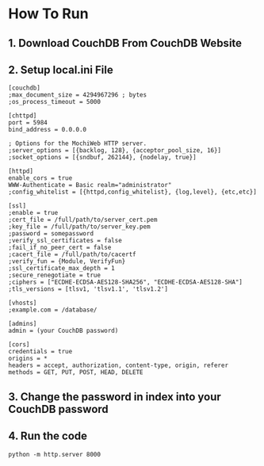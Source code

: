 # How To Run
## 1. Download CouchDB From CouchDB Website
## 2. Setup local.ini File
``` 
[couchdb]
;max_document_size = 4294967296 ; bytes
;os_process_timeout = 5000

[chttpd]
port = 5984
bind_address = 0.0.0.0

; Options for the MochiWeb HTTP server.
;server_options = [{backlog, 128}, {acceptor_pool_size, 16}]
;socket_options = [{sndbuf, 262144}, {nodelay, true}]

[httpd]
enable_cors = true
WWW-Authenticate = Basic realm="administrator"
;config_whitelist = [{httpd,config_whitelist}, {log,level}, {etc,etc}]

[ssl]
;enable = true
;cert_file = /full/path/to/server_cert.pem
;key_file = /full/path/to/server_key.pem
;password = somepassword
;verify_ssl_certificates = false
;fail_if_no_peer_cert = false
;cacert_file = /full/path/to/cacertf
;verify_fun = {Module, VerifyFun}
;ssl_certificate_max_depth = 1
;secure_renegotiate = true
;ciphers = ["ECDHE-ECDSA-AES128-SHA256", "ECDHE-ECDSA-AES128-SHA"]
;tls_versions = [tlsv1, 'tlsv1.1', 'tlsv1.2']

[vhosts]
;example.com = /database/

[admins]
admin = (your CouchDB password)

[cors]
credentials = true
origins = *
headers = accept, authorization, content-type, origin, referer
methods = GET, PUT, POST, HEAD, DELETE

```
## 3. Change the password in index into your CouchDB password
## 4. Run the code
`python -m http.server 8000`

